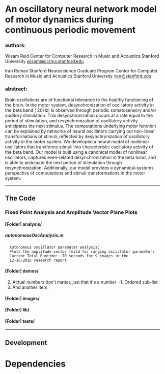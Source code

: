 # An oscillatory neural network model of motor dynamics during continuous periodic movement

### authors:

Wisam Reid 
Center for Computer Research in Music and Acoustics
Stanford University
wisam@ccrma.stanford.edu

Iran Roman
Stanford Neuroscience Graduate Program
Center for Computer Research in Music and Acoustics
Stanford University
iran@stanford.edu

### abstract: 

Brain oscillations are of functional relevance to the healthy
functioning of the brain. In the motor system, desynchronization of
oscillatory activity in the beta band ( 20Hz) is observed through
periodic somatosensory and/or auditory stimulation. This
desynchronization occurs at a rate equal to the period of stimulation,
and resynchronization of oscillatory activity anticipates the next
stimulus. The computations underlying motor function can be explained by
networks of neural oscillators carrying out non-linear transformations
of stimuli, reflected by desynchronization of oscillatory activity in
the motor system. We developed a neural model of nonlinear oscillators
that transforms stimuli into characteristic oscillatory activity of the
beta band. Our model is built using a canonical model of nonlinear
oscillators, captures even-related desynchronization in the beta band,
and is able to anticipate the next period of stimulation through
resynchronization. Additionally, our model provides a dynamical-systems
perspective of computations and stimuli transformations in the motor system.

-----  

## The Code
### Fixed Point Analysis and Amplitude Vector Plane Plots 
#### [Folder] analysis/

##### autonomousOscAnalysis.m

      Autonomous oscillator parameter analysis:      
      Plots the amplitude vector feild for ranging oscillator parameters
      Current Total Runtime: ~70 seconds for 9 images in the 
      12-16-2016 research report

#### [Folder] demos/
2. Actual numbers don't matter, just that it's a number
⋅⋅1. Ordered sub-list
4. And another item.
#### [Folder] images/
#### [Folder] lib/
#### [Folder] tests/

-----

## Development


# Dependencies
